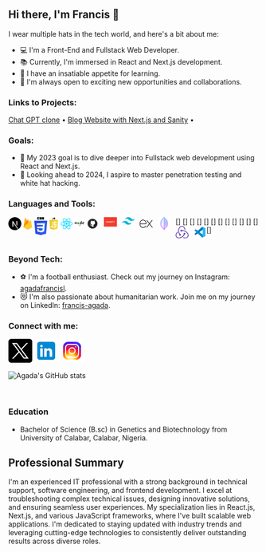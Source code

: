 ## Hi there, I'm Francis 👋

I wear multiple hats in the tech world, and here's a bit about me:

- 💻 I'm a Front-End and Fullstack Web Developer.
- 📚 Currently, I'm immersed in React and Next.js development.
- 🌱 I have an insatiable appetite for learning.
- 💼 I'm always open to exciting new opportunities and collaborations.

### Links to Projects:
<a href="https://github.com/Agadafrancis/louistech-gpt" target="_blank">Chat GPT clone</a>
•
<a href="https://github.com/Agadafrancis/Nextjs-Blog" target="_blank">Blog Website with Next.js and Sanity</a>
•

### Goals:

- 🥅 My 2023 goal is to dive deeper into Fullstack web development using React and Next.js.
- 🔭 Looking ahead to 2024, I aspire to master penetration testing and white hat hacking.


### Languages and Tools:
[<img align="left" alt="Next.js" width="26px" src="./icons/next.png"/>]
[<img align="left" alt="Firebase" width="26px" src="./icons/firebase2.png"/>]
[<img align="left" alt="CSS3" width="26px" src="./icons/css.png"/>]
[<img align="left" alt="JavaScript" width="26px" src="./icons/js.png" />]
[<img align="left" alt="React" width="26px" src="./icons/react.png"/>]
[<img align="left" alt="Node.js" width="26px" src="./icons/node.png"/>]
[<img align="left" alt="Github" width="26px" src="./icons/github.png" style="padding-right:10px;" />]
[<img align="left" alt="Sanity" width="26px" src="./icons/sanity.png" style="padding-right:10px;" />]
[<img align="left" alt="Tailwind" width="26px" src="./icons/tailwind.png" style="padding-right:10px;" />]
[<img align="left" alt="Express js" width="26px" src="./icons/express.png" style="padding-right:10px;" />]
[<img align="left" alt="Mongo DB" width="26px" src="./icons/mongodb.png" style="padding-right:10px;" />]
[<img align="left" alt="Redux" width="26px" src="./icons/redux.png" style="padding-right:10px;" />]
[<img align="left" alt="VS code" width="26px" src="./icons/vscode.png" />]
<br />
<br />
### Beyond Tech:

- ⚽ I'm a football enthusiast. Check out my journey on Instagram: [agadafrancisl](https://www.instagram.com/agadafrancisl/).
- 😻 I'm also passionate about humanitarian work. Join me on my journey on LinkedIn: [francis-agada](https://www.linkedin.com/in/francis-agada-2295471a0/).

### Connect with me:
[![twitter](./img/twitterxx.png)](https://twitter.com/agadafrancisl)
[![Linkedin](./img/linkedin.png)](https://www.linkedin.com/in/francis-agada-2295471a0/)
[![Instagram](./img/instagram.png)](https://www.instagram.com/agadafrancisl/)



![Agada's GitHub stats](https://github-readme-stats-five-psi-90.vercel.app/api?username=Agadafrancis&show_icons=true&hide_border=true)

<br />

### Education
- Bachelor of Science (B.sc) in Genetics and Biotechnology from University of Calabar, Calabar, Nigeria.

## Professional Summary

I'm an experienced IT professional with a strong background in technical support, software engineering, and frontend development. I excel at troubleshooting complex technical issues, designing innovative solutions, and ensuring seamless user experiences. My specialization lies in React.js, Next.js, and various JavaScript frameworks, where I've built scalable web applications. I'm dedicated to staying updated with industry trends and leveraging cutting-edge technologies to consistently deliver outstanding results across diverse roles.
